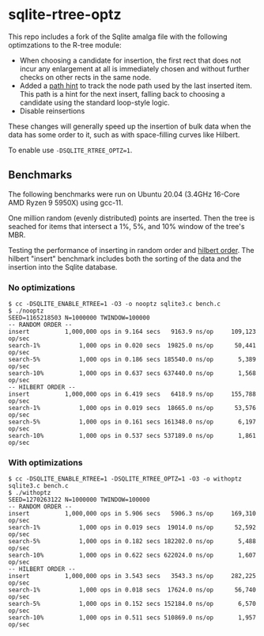 # sqlite-rtree-optz

This repo includes a fork of the Sqlite amalga file with the following optimzations to the R-tree module:

- When choosing a candidate for insertion, the first rect that does not incur any enlargement at all is immediately chosen and without further checks on other rects in the same node.
- Added a [path hint](https://github.com/tidwall/btree/blob/master/PATH_HINT.md) to track the node path used by the last inserted item. This path is a hint for the next insert, falling back to choosing a candidate using the standard loop-style logic.
- Disable reinsertions

These changes will generally speed up the insertion of bulk data when the data has some order to it, such as with space-filling curves like Hilbert.

To enable use `-DSQLITE_RTREE_OPTZ=1`.

## Benchmarks

The following benchmarks were run on Ubuntu 20.04 (3.4GHz 16-Core AMD Ryzen 9 5950X) using gcc-11.

One million random (evenly distributed) points are inserted. 
Then the tree is seached for items that intersect a 1%, 5%, and 10% window of the tree's MBR.

Testing the performance of inserting in random order and [hilbert order](https://en.wikipedia.org/wiki/Hilbert_curve). The hilbert "insert" benchmark includes both the sorting of the data and the insertion into the Sqlite database.

### No optimizations

```
$ cc -DSQLITE_ENABLE_RTREE=1 -O3 -o nooptz sqlite3.c bench.c
$ ./nooptz
SEED=1165218503 N=1000000 TWINDOW=100000
-- RANDOM ORDER --
insert          1,000,000 ops in 9.164 secs   9163.9 ns/op     109,123 op/sec
search-1%           1,000 ops in 0.020 secs  19825.0 ns/op      50,441 op/sec
search-5%           1,000 ops in 0.186 secs 185540.0 ns/op       5,389 op/sec
search-10%          1,000 ops in 0.637 secs 637440.0 ns/op       1,568 op/sec
-- HILBERT ORDER --
insert          1,000,000 ops in 6.419 secs   6418.9 ns/op     155,788 op/sec
search-1%           1,000 ops in 0.019 secs  18665.0 ns/op      53,576 op/sec
search-5%           1,000 ops in 0.161 secs 161348.0 ns/op       6,197 op/sec
search-10%          1,000 ops in 0.537 secs 537189.0 ns/op       1,861 op/sec
```

### With optimizations


```
$ cc -DSQLITE_ENABLE_RTREE=1 -DSQLITE_RTREE_OPTZ=1 -O3 -o withoptz sqlite3.c bench.c
$ ./withoptz
SEED=1270263122 N=1000000 TWINDOW=100000
-- RANDOM ORDER --
insert          1,000,000 ops in 5.906 secs   5906.3 ns/op     169,310 op/sec
search-1%           1,000 ops in 0.019 secs  19014.0 ns/op      52,592 op/sec
search-5%           1,000 ops in 0.182 secs 182202.0 ns/op       5,488 op/sec
search-10%          1,000 ops in 0.622 secs 622024.0 ns/op       1,607 op/sec
-- HILBERT ORDER --
insert          1,000,000 ops in 3.543 secs   3543.3 ns/op     282,225 op/sec
search-1%           1,000 ops in 0.018 secs  17624.0 ns/op      56,740 op/sec
search-5%           1,000 ops in 0.152 secs 152184.0 ns/op       6,570 op/sec
search-10%          1,000 ops in 0.511 secs 510869.0 ns/op       1,957 op/sec
```